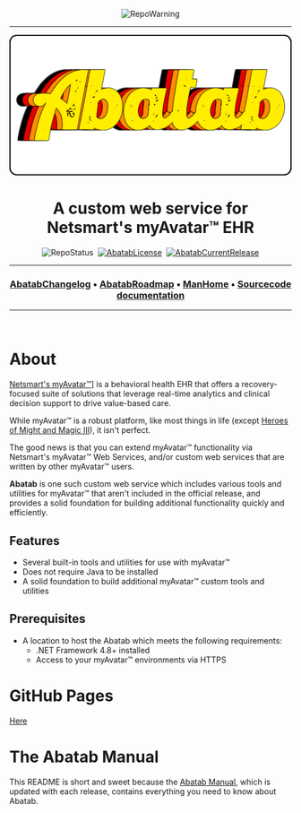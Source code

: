 <div align="center">

  ![RepoWarning][WarningBetaBranch]
  
  ***

  [![AbatabLogo][AbatabLogo]][AbatabCurrentBranchUrl]

# A custom web service for Netsmart's myAvatar™ EHR

  ![RepoStatus][StatusActiveRepo]&nbsp;&nbsp;[![AbatabLicense][AbatabLicense]][AbatabLicenseUrl]&nbsp;&nbsp;[![AbatabCurrentRelease][AbatabCurrentRelease]][AbatabCurrentReleaseUrl]

  ***
  ### [AbatabChangelog][AbatabChangelog]&nbsp;&bull;&nbsp;[AbatabRoadmap][AbatabRoadmap]&nbsp;&bull;&nbsp;[ManHome][ManHome]&nbsp;&bull;&nbsp;[Sourcecode documentation][SrcDocHome]

  ***

</div>

<br>

# About

[Netsmart's myAvatar™][MyAvatarUrl]] is a behavioral health EHR that offers a recovery-focused suite of solutions that leverage real-time analytics and clinical decision support to drive value-based care.

While myAvatar™ is a robust platform, like most things in life (except [Heroes of Might and Magic III][HoMM3]), it isn't perfect.

The good news is that you can extend myAvatar™ functionality via Netsmart's myAvatar™ Web Services, and/or custom web services that are written by other myAvatar™ users.

**Abatab** is one such custom web service which includes various tools and utilities for myAvatar™ that aren't included in the official release, and provides a solid foundation for building additional functionality quickly and efficiently.

## Features

* Several built-in tools and utilities for use with myAvatar™
* Does not require Java to be installed
* A solid foundation to build additional myAvatar™ custom tools and utilities

## Prerequisites

* A location to host the Abatab which meets the following requirements:
  * .NET Framework 4.8+ installed
  * Access to your myAvatar™ environments via HTTPS

# GitHub Pages

[Here](https://spectrum-health-systems.github.io/Abatab/)

# The Abatab Manual

This README is short and sweet because the [Abatab Manual][ManHome], which is updated with each release, contains everything you need to know about Abatab.

<br>
<br>

<div align="center">

</div>

<!-- REFERENCE LINKS -->
[WarningAlphaBranch]: https://img.shields.io/badge/WARNING-THIS%20IS%20ALPHA%20SOFTWARE-FF160C?style=for-the-badge
[WarningBetaBranch]: https://img.shields.io/badge/WARNING-THIS%20IS%20BETA%20SOFTWARE-FF160C?style=for-the-badge
[AbatabRepoUrl]: https://github.com/spectrum-health-systems/Abatab
[AbatabCurrentBranchUrl]: README.md
[AbatabLogo]: /.github/res/img/logo/RepositoryLogo.png
[StatusActiveRepo]: https://img.shields.io/badge/StatusActiveRepo-brightgreen?style=flat-square
[StatusDepreciatedRepo]: https://img.shields.io/badge/StatusDepreciatedRepo-red?style=flat-square
[StatusArchivedRepo]: https://img.shields.io/badge/StatusArchivedRepo-yellow?style=flat-square
[AbatabLicense]: https://img.shields.io/github/license/spectrum-health-systems/Abatab?style=flat-square
[AbatabLicenseUrl]: https://www.apache.org/licenses/LICENSE-2.0
[AbatabCurrentRelease]: https://img.shields.io/github/v/release/spectrum-health-systems/Abatab?style=flat-square
[AbatabCurrentReleaseUrl]: https://github.com/spectrum-health-systems/Abatab/releases
[AbatabChangelog]: /doc/CHANGELOG.md
[AbatabRoadmap]: /doc/ROADMAP.md
[ManHome]: /doc/man/ManHome.md
[SrcDocHome]: /doc/srcdoc/SrcDocHome.md
[MyAvatarUrl]: https://www.ntst.com/Solutions-and-Services/Offerings/myAvatar
[HoMM3]: https://www.gog.com/game/heroes_of_might_and_magic_3_complete_edition